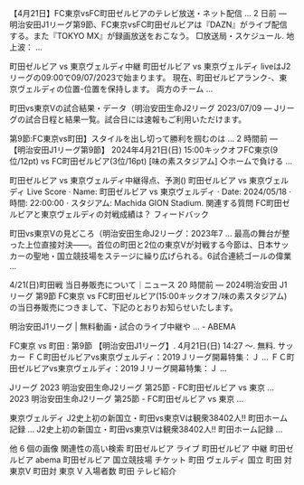 【4月21日】FC東京vsFC町田ゼルビアのテレビ放送・ネット配信 ...
2 日前 — 明治安田J1リーグ第9節、FC東京vsFC町田ゼルビアは『DAZN』がライブ配信する。また『TOKYO MX』が録画放送をおこなう。 □放送局・スケジュール. 地上波： ...

町田ゼルビア vs 東京ヴェルディ中継
町田ゼルビア vs 東京ヴェルディ liveはJ2 リーグの09:00で09/07/2023で始まります。 現在、町田ゼルビアランク-、東京ヴェルディの位置-位置を保持します。 両方のチーム ...

町田vs東京Vの試合結果・データ（明治安田生命J2リーグ
2023/07/09 — Jリーグの試合日程と結果一覧。試合日には速報もご利用いただけます。

第9節:FC東京vs町田】スタイルを出し切って勝利を掴むのは ...
2 時間前 — 【明治安田J1リーグ第9節】 2024年4月21日(日) 15:00キックオフFC東京(9位/12pt) vs FC町田ゼルビア(3位/16pt) [味の素スタジアム] ◇ホームで負ける ...

町田ゼルビア vs 東京ヴェルディ中継得点、予測()
町田ゼルビア vs 東京ヴェルディ Live Score · Name: 町田ゼルビア vs 東京ヴェルディ · Date: 2024/05/18 · 時間: 22:00:00 · スタジアム: Machida GION Stadium.
関連する質問
FC町田ゼルビアと東京ヴェルディの対戦成績は？
フィードバック

町田vs東京Vの見どころ（明治安田生命J2リーグ：2023年7 ...
最高の舞台が整った上位直接対決――。首位の町田と2位の東京Vが対戦する今節は、日本サッカーの聖地・国立競技場をステージに繰り広げられる。6試合連続ゴールの偉業 ...

4/21(日)町田戦 当日券販売について｜ニュース
20 時間前 — 2024明治安田 J1リーグ 第9節 FC東京 vs FC町田ゼルビア(15:00キックオフ/味の素スタジアム)の当日券販売につきまして、下記のとおりお知らせいたします。

明治安田J1リーグ | 無料動画・試合のライブ中継や ... - ABEMA

FC東京 vs 町田 : 第9節 【明治安田J1リーグ】. 4月21日(日) 14:27 〜. 無料.
サッカー
ＦＣ町田ゼルビアvs東京ヴェルディ：2019Ｊリーグ開幕特集：Ｊ ...
ＦＣ町田ゼルビアvs東京ヴェルディ：2019Ｊリーグ開幕特集：Ｊ ...

Jリーグ
2023 明治安田生命J2リーグ 第25節 - FC町田ゼルビア vs 東京 ...
2023 明治安田生命J2リーグ 第25節 - FC町田ゼルビア vs 東京 ...

東京ヴェルディ
J2史上初の新国立・町田vs東京Vは観衆38402人!! 町田ホーム記録 ...
J2史上初の新国立・町田vs東京Vは観衆38402人!! 町田ホーム記録 ...

他 6 個の画像
関連性の高い検索
町田ゼルビア ライブ
町田ゼルビア 中継
町田ゼルビア abema
町田ゼルビア 国立競技場 チケット
町田 ヴェルディ 国立
町田 対東京V
町田対 東京 V 入場者数
町田 テレビ紹介
